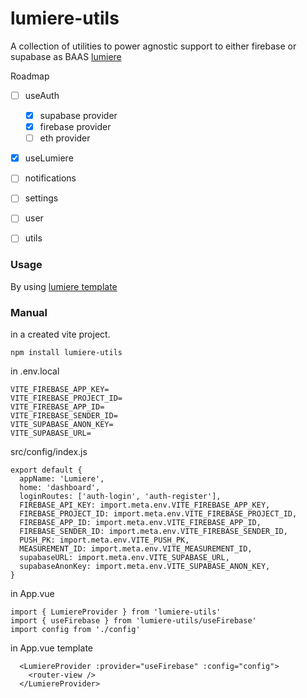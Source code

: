 # lumiere-utils

A collection of utilities to power agnostic support to either firebase or supabase as BAAS [lumiere](https://github.com/jesusantguerrero/lumiere-utils)

Roadmap
- [ ] useAuth
  - [x] supabase provider
  - [x] firebase provider
  - [ ] eth provider
- [x] useLumiere
 - [ ] notifications
 - [ ] settings
 - [ ] user
- [ ] utils


### Usage
By using [lumiere template](https://github.com/jesusantguerrero/lumiere)

### Manual
in a created vite project.

`npm install lumiere-utils`

in .env.local
```
VITE_FIREBASE_APP_KEY=
VITE_FIREBASE_PROJECT_ID=
VITE_FIREBASE_APP_ID=
VITE_FIREBASE_SENDER_ID=
VITE_SUPABASE_ANON_KEY=
VITE_SUPABASE_URL=
```

src/config/index.js
```
export default {
  appName: 'Lumiere',
  home: 'dashboard',
  loginRoutes: ['auth-login', 'auth-register'],
  FIREBASE_API_KEY: import.meta.env.VITE_FIREBASE_APP_KEY,
  FIREBASE_PROJECT_ID: import.meta.env.VITE_FIREBASE_PROJECT_ID,
  FIREBASE_APP_ID: import.meta.env.VITE_FIREBASE_APP_ID,
  FIREBASE_SENDER_ID: import.meta.env.VITE_FIREBASE_SENDER_ID,
  PUSH_PK: import.meta.env.VITE_PUSH_PK,
  MEASUREMENT_ID: import.meta.env.VITE_MEASUREMENT_ID,
  supabaseURL: import.meta.env.VITE_SUPABASE_URL,
  supabaseAnonKey: import.meta.env.VITE_SUPABASE_ANON_KEY,
}

```

in App.vue

```
import { LumiereProvider } from 'lumiere-utils'
import { useFirebase } from 'lumiere-utils/useFirebase'
import config from './config'
```

in App.vue template
```
  <LumiereProvider :provider="useFirebase" :config="config">
    <router-view />
  </LumiereProvider>
```
